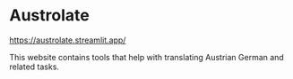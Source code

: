 # Austrolate

https://austrolate.streamlit.app/

This website contains tools that help with translating Austrian German and related tasks.
